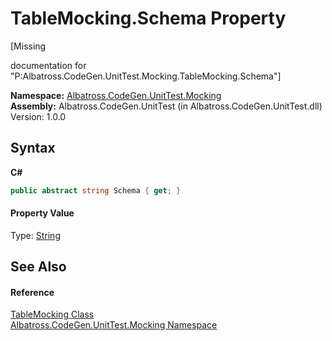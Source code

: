 # TableMocking.Schema Property 
 

\[Missing <summary> documentation for "P:Albatross.CodeGen.UnitTest.Mocking.TableMocking.Schema"\]

**Namespace:**&nbsp;<a href="2f1780b3-a2c6-14ff-575d-ee99b7786f99">Albatross.CodeGen.UnitTest.Mocking</a><br />**Assembly:**&nbsp;Albatross.CodeGen.UnitTest (in Albatross.CodeGen.UnitTest.dll) Version: 1.0.0

## Syntax

**C#**<br />
``` C#
public abstract string Schema { get; }
```


#### Property Value
Type: <a href="http://msdn2.microsoft.com/en-us/library/s1wwdcbf" target="_blank">String</a>

## See Also


#### Reference
<a href="0660dacb-47e4-33d0-a2b5-2e1ec6907c00">TableMocking Class</a><br /><a href="2f1780b3-a2c6-14ff-575d-ee99b7786f99">Albatross.CodeGen.UnitTest.Mocking Namespace</a><br />